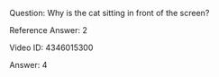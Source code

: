 Question: Why is the cat sitting in front of the screen?

Reference Answer: 2

Video ID: 4346015300

Answer: 4

